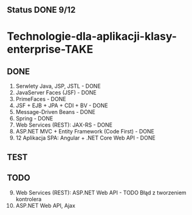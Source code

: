 ## Status DONE 9/12
# Technologie-dla-aplikacji-klasy-enterprise-TAKE
## DONE
1. Serwlety Java, JSP, JSTL - DONE
2. JavaServer Faces (JSF) - DONE
3. PrimeFaces - DONE
4. JSF + EJB + JPA + CDI + BV - DONE
5. Message-Driven Beans - DONE
6. Spring - DONE
7. Web Services (REST): JAX-RS - DONE
8. ASP.NET MVC + Entity Framework (Code First) - DONE
11. 12 Aplikacja SPA: Angular + .NET Core Web API - DONE

## TEST


## TODO
9. Web Services (REST): ASP.NET Web API - TODO Błąd z tworzeniem kontrolera
10. ASP.NET Web API, Ajax
